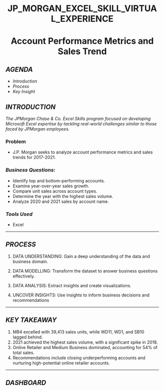 #  <p align="center"> JP_MORGAN_EXCEL_SKILL_VIRTUAL_EXPERIENCE
# <p align="center">  Account Performance Metrics and Sales Trend

## ***AGENDA***
  - *Introduction*
  - *Process*
  - *Key* *Insight*

## ***INTRODUCTION*** 
*The JPMorgan Chase & Co. Excel Skills program focused on developing Microsoft Excel expertise by tackling real-world challenges similar to those faced by JPMorgan employees.*

### Problem
- J.P. Morgan seeks to analyze account performance metrics and sales trends for 2017-2021.

### *Business Questions:*
- Identify top and bottom-performing accounts.
- Examine year-over-year sales growth.
- Compare unit sales across account types.
- Determine the year with the highest sales volume.
- Analyze 2020 and 2021 sales by account name.

### *Tools Used*
- Excel
***
## ***PROCESS***
1. DATA UNDERSTANDING: Gain a deep understanding of the data and business domain.

2. DATA MODELLING: Transform the dataset to answer business questions effectively.

3. DATA ANALYSIS: Extract insights and create visualizations.

4. UNCOVER INSIGHTS: Use insights to inform business decisions and recommendations

***
## *KEY TAKEAWAY*

1. MB4 excelled with 39,413 sales units, while WD11, WD1, and SB10 lagged behind.
1. 2021 achieved the highest sales volume, with a significant spike in 2018.
3. Online Retailer and Medium Business dominated, accounting for 54% of total sales.
4. Recommendations include closing underperforming accounts and nurturing high-potential online retailer accounts.

***
## *DASHBOARD*


